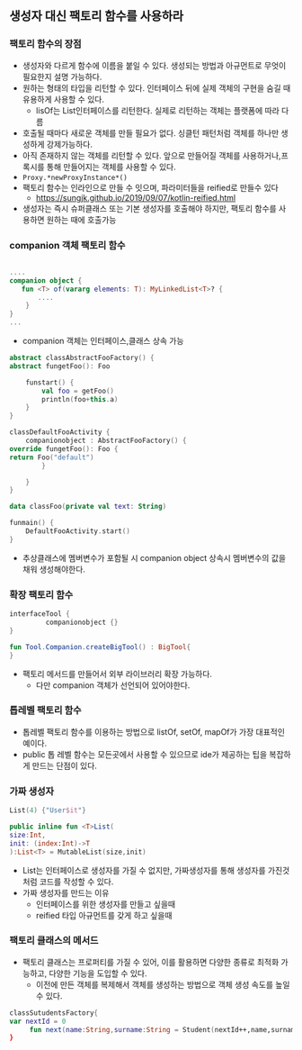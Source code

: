 ## 생성자 대신 팩토리 함수를 사용하라

### 팩토리 함수의 장점

- 생성자와 다르게 함수에 이름을 붙일 수 있다. 생성되는 방법과 아규먼트로 무엇이 필요한지 설명 가능하다.
- 원하는 형태의 타입을 리턴할 수 있다. 인터페이스 뒤에 실제 객체의 구현을 숨길 때 유용하게 사용할 수 있다.
    - lisOf는 List인터페이스를 리턴한다. 실제로 리턴하는 객체는 플랫폼에 따라 다름
- 호출될 때마다 새로운 객체를 만들 필요가 없다. 싱클턴 패턴처럼 객체를 하나만 생성하게 강제가능하다.
- 아직 존재하지 않는 객체를 리턴할 수 있다. 앞으로 만들어질 객체를 사용하거나,프록시를 통해 만들어지는 객체를 사용할 수 있다.
- `Proxy.*newProxyInstance*()`
- 팩토리 함수는 인라인으로 만들 수 잇으며, 파라미터들을 reified로 만들수 있다
    - https://sungjk.github.io/2019/09/07/kotlin-reified.html
- 생성자는 즉시 슈퍼클래스 또는 기본 생성자를 호출해야 하지만, 팩토리 함수를 사용하면 원하는 때에 호출가능

### companion 객체 팩토리 함수

```kotlin

....
companion object {
   fun <T> of(vararg elements: T): MyLinkedList<T>? {
       ....
    }
}
...
```

- companion 객체는 인터페이스,클래스 상속 가능

```kotlin
abstract classAbstractFooFactory() {
abstract fungetFoo(): Foo

    funstart() {
        val foo = getFoo()
        println(foo+this.a)
    }
}

classDefaultFooActivity {
    companionobject : AbstractFooFactory() {
override fungetFoo(): Foo {
return Foo("default")
        }

    }
}

data classFoo(private val text: String)

funmain() {
    DefaultFooActivity.start()
}
```

- 추상클래스에 멤버변수가 포함될 시 companion object 상속시 멤버변수의 값을 채워 생성해야한다.

### 확장 팩토리 함수

```kotlin
interfaceTool {
         companionobject {}
}

fun Tool.Companion.createBigTool() : BigTool{
}
```

- 팩토리 메서드를 만들어서 외부 라이브러리 확장 가능하다.
    - 다만 companion 객체가 선언되어 있어야한다.

### 톱레벨 팩토리 함수

- 톱레벨 팩토리 함수를 이용하는 방법으로 listOf, setOf, mapOf가 가장 대표적인 예이다.
- public 톱 레벨 함수는 모든곳에서 사용할 수 있으므로 ide가 제공하는 팁을 복잡하게 만드는 단점이 있다.

### 가짜 생성자

```kotlin
List(4) {"User$it"}

public inline fun <T>List(
size:Int,
init: (index:Int)->T
):List<T> = MutableList(size,init)
```

- List는 인터페이스로 생성자를 가질 수 없지만, 가짜생성자를 통해 생성자를 가진것처럼 코드를 작성할 수 있다.
- 가짜 생성자를 만드는 이유
    - 인터페이스를 위한 생성자를 만들고 싶을때
    - reified 타입 아규먼트를 갖게 하고 싶을때

### 팩토리 클래스의 메서드

- 팩토리 클래스는 프로퍼티를 가질 수 있어, 이를 활용하면 다양한 종류로 최적화 가능하고, 다양한 기능을 도입할 수 있다.
    - 이전에 만든 객체를 복제해서 객체를 생성하는 방법으로 객체 생성 속도를 높일 수 있다.

```kotlin
classSutudentsFactory{
var nextId = 0
     fun next(name:String,surname:String = Student(nextId++,name,surname)
}
```
